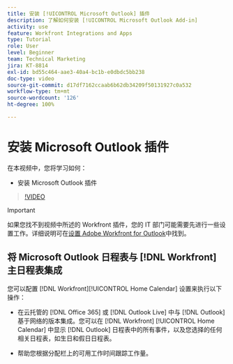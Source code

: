```yaml
---
title: 安装 [!UICONTROL Microsoft Outlook] 插件
description: 了解如何安装 [!UICONTROL Microsoft Outlook Add-in]
activity: use
feature: Workfront Integrations and Apps
type: Tutorial
role: User
level: Beginner
team: Technical Marketing
jira: KT-8814
exl-id: bd55c464-aae3-40a4-bc1b-e0dbdc5bb238
doc-type: video
source-git-commit: d17df7162ccaab6b62db34209f50131927c0a532
workflow-type: tm+mt
source-wordcount: '126'
ht-degree: 100%

---
```


# 安装 Microsoft Outlook 插件

在本视频中，您将学习如何：

* 安装 Microsoft Outlook 插件

>[!VIDEO](https://video.tv.adobe.com/v/335115/?quality=12&learn=on&enablevpops)

>[!IMPORTANT]
>
>如果您找不到视频中所述的 Workfront 插件，您的 IT 部门可能需要先进行一些设置工作。详细说明可在[设置 Adobe Workfront for Outlook](https://experienceleague.adobe.com/docs/workfront/using/adobe-workfront-integrations/workfront-for-outlook/set-up-workfront-for-outlook.html)中找到。

## 将 Microsoft Outlook 日程表与 [!DNL Workfront] 主日程表集成

您可以配置 [!DNL Workfront][!UICONTROL Home Calendar] 设置来执行以下操作：

* 在云托管的 [!DNL Office 365] 或 [!DNL Outlook Live] 中与 [!DNL Outlook] 基于网络的版本集成。您可以在 [!DNL Workfront] [!UICONTROL Home Calendar] 中显示 [!DNL Outlook] 日程表中的所有事件，以及您选择的任何相关日程表，如生日和假日日程表。

* 帮助您根据分配栏上的可用工作时间跟踪工作量。
